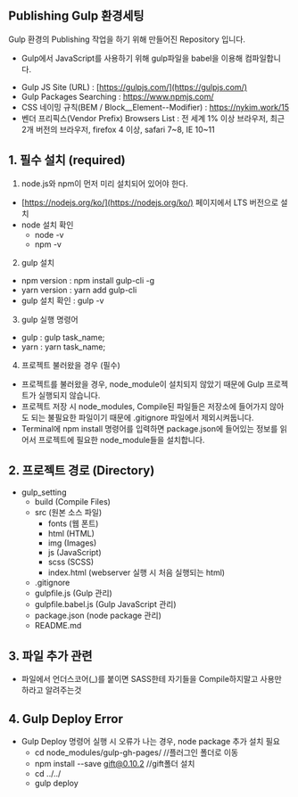 ## Publishing Gulp 환경세팅

Gulp 환경의 Publishing 작업을 하기 위해 만들어진 Repository 입니다.
- Gulp에서 JavaScript를 사용하기 위해 gulp파일을 babel을 이용해 컴파일합니다.

* Gulp JS Site (URL) : [https://gulpjs.com/](https://gulpjs.com/)
* Gulp Packages Searching : https://www.npmjs.com/
* CSS 네이밍 규칙(BEM / Block__Element--Modifier) : https://nykim.work/15
* 벤더 프리픽스(Vendor Prefix) Browsers List : 전 세계 1% 이상 브라우저, 최근 2개 버전의 브라우저, firefox 4 이상, safari 7~8, IE 10~11

**1. 필수 설치 (required)**
-
1) node.js와 npm이 먼저 미리 설치되어 있어야 한다.
 * [https://nodejs.org/ko/](https://nodejs.org/ko/) 페이지에서 LTS 버전으로 설치
 * node 설치 확인
   * node -v
   * npm -v
2) gulp 설치
 * npm version : npm install gulp-cli -g
 * yarn version : yarn add gulp-cli
 * gulp 설치 확인 : gulp -v
3) gulp 실행 명령어
 * gulp : gulp task_name;
 * yarn : yarn task_name;
4) 프로젝트 불러왔을 경우 (필수)
 * 프로젝트를 불러왔을 경우, node_module이 설치되지 않았기 때문에 Gulp 프로젝트가 실행되지 않습니다.
 * 프로젝트 저장 시 node_modules, Compile된 파일들은 저장소에 들어가지 않아도 되는 불필요한 파일이기 때문에 .gitignore 파일에서 제외시켜둡니다.
 * Terminal에 npm install 명령어를 입력하면 package.json에 들어있는 정보를 읽어서 프로젝트에 필요한 node_module들을 설치합니다.

**2. 프로젝트 경로 (Directory)**
- 
* gulp_setting
    * build (Compile Files)
    * src (원본 소스 파일)
      * fonts (웹 폰트)
      * html (HTML)
      * img (Images)
      * js (JavaScript)
      * scss (SCSS)
      * index.html (webserver 실행 시 처음 실행되는 html)
    * .gitignore
    * gulpfile.js (Gulp 관리)
    * gulpfile.babel.js (Gulp JavaScript 관리)
    * package.json (node package 관리)
    * README.md

**3. 파일 추가 관련**
- 
* 파일에서 언더스코어(_)를 붙이면 SASS한테 자기들을 Compile하지말고 사용만 하라고 알려주는것

**4. Gulp Deploy Error**
- 
* Gulp Deploy 명령어 실행 시 오류가 나는 경우, node package 추가 설치 필요
  * cd node_modules/gulp-gh-pages/  //플러그인 폴더로 이동
  * npm install --save gift@0.10.2  //gift폴더 설치
  * cd ../../                       
  * gulp deploy 